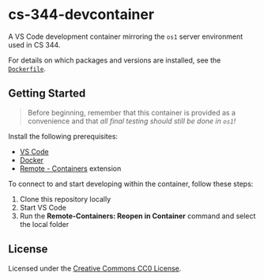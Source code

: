 # cs-344-devcontainer

A VS Code development container mirroring the `os1` server environment used in CS 344.

For details on which packages and versions are installed, see the [`Dockerfile`](.devcontainer/Dockerfile).

## Getting Started

> Before beginning, remember that this container is provided as a convenience and that
> _all final testing should still be done in `os1`!_

Install the following prerequisites:

- [VS Code](https://code.visualstudio.com)
- [Docker](https://www.docker.com/get-started)
- [Remote - Containers](https://marketplace.visualstudio.com/items?itemName=ms-vscode-remote.remote-containers) extension

To connect to and start developing within the container, follow these steps:

1. Clone this repository locally
1. Start VS Code
1. Run the **Remote-Containers: Reopen in Container** command and select the local folder

## License

Licensed under the [Creative Commons CC0 License](https://creativecommons.org/publicdomain/zero/1.0/).
